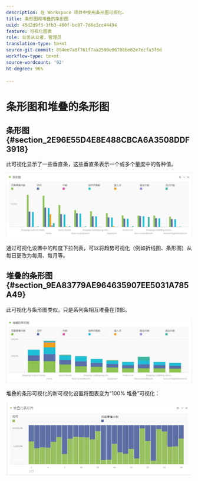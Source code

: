 ```yaml
---
description: 在 Workspace 项目中使用条形图可视化。
title: 条形图和堆叠的条形图
uuid: 45d2d9f3-3fb3-460f-bc87-7d6e3cc44494
feature: 可视化图表
role: 业务从业者，管理员
translation-type: tm+mt
source-git-commit: 894ee7a8f761f7aa2590e06708be82e7ecfa3f6d
workflow-type: tm+mt
source-wordcount: '92'
ht-degree: 96%

---
```



# 条形图和堆叠的条形图

## 条形图 {#section_2E96E55D4E8E488CBCA6A3508DDF3918}

此可视化显示了一些垂直条，这些垂直条表示一个或多个量度中的各种值。

![](assets/bar.png)

通过可视化设置中的粒度下拉列表，可以将趋势可视化（例如折线图、条形图）从每日更改为每周、每月等。

## 堆叠的条形图 {#section_9EA83779AE964635907EE5031A785A49}

此可视化与条形图类似，只是系列条相互堆叠在顶部。

![](assets/bar-stacked.png)

堆叠的条形可视化的新可视化设置将图表变为“100% 堆叠”可视化：

![](assets/stacked_100_percent.png)

